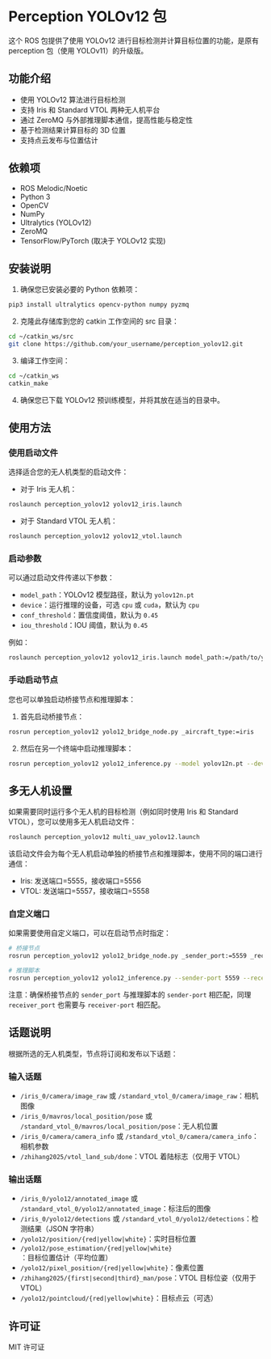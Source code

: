 # Perception YOLOv12 包

这个 ROS 包提供了使用 YOLOv12 进行目标检测并计算目标位置的功能，是原有 perception 包（使用 YOLOv11）的升级版。

## 功能介绍

- 使用 YOLOv12 算法进行目标检测
- 支持 Iris 和 Standard VTOL 两种无人机平台
- 通过 ZeroMQ 与外部推理脚本通信，提高性能与稳定性
- 基于检测结果计算目标的 3D 位置
- 支持点云发布与位置估计

## 依赖项

- ROS Melodic/Noetic
- Python 3
- OpenCV
- NumPy
- Ultralytics (YOLOv12)
- ZeroMQ
- TensorFlow/PyTorch (取决于 YOLOv12 实现)

## 安装说明

1. 确保您已安装必要的 Python 依赖项：

```bash
pip3 install ultralytics opencv-python numpy pyzmq
```

2. 克隆此存储库到您的 catkin 工作空间的 src 目录：

```bash
cd ~/catkin_ws/src
git clone https://github.com/your_username/perception_yolov12.git
```

3. 编译工作空间：

```bash
cd ~/catkin_ws
catkin_make
```

4. 确保您已下载 YOLOv12 预训练模型，并将其放在适当的目录中。

## 使用方法

### 使用启动文件

选择适合您的无人机类型的启动文件：

- 对于 Iris 无人机：

```bash
roslaunch perception_yolov12 yolov12_iris.launch
```

- 对于 Standard VTOL 无人机：

```bash
roslaunch perception_yolov12 yolov12_vtol.launch
```

### 启动参数

可以通过启动文件传递以下参数：

- `model_path`：YOLOv12 模型路径，默认为 `yolov12n.pt`
- `device`：运行推理的设备，可选 `cpu` 或 `cuda`，默认为 `cpu`
- `conf_threshold`：置信度阈值，默认为 `0.45`
- `iou_threshold`：IOU 阈值，默认为 `0.45`

例如：

```bash
roslaunch perception_yolov12 yolov12_iris.launch model_path:=/path/to/your/model.pt device:=cuda conf_threshold:=0.5 iou_threshold:=0.4
```

### 手动启动节点

您也可以单独启动桥接节点和推理脚本：

1. 首先启动桥接节点：

```bash
rosrun perception_yolov12 yolo12_bridge_node.py _aircraft_type:=iris
```

2. 然后在另一个终端中启动推理脚本：

```bash
rosrun perception_yolov12 yolo12_inference.py --model yolov12n.pt --device cpu --conf 0.45 --iou 0.45
```

## 多无人机设置

如果需要同时运行多个无人机的目标检测（例如同时使用 Iris 和 Standard VTOL），您可以使用多无人机启动文件：

```bash
roslaunch perception_yolov12 multi_uav_yolov12.launch
```

该启动文件会为每个无人机启动单独的桥接节点和推理脚本，使用不同的端口进行通信：
- Iris: 发送端口=5555，接收端口=5556
- VTOL: 发送端口=5557，接收端口=5558

### 自定义端口

如果需要使用自定义端口，可以在启动节点时指定：

```bash
# 桥接节点
rosrun perception_yolov12 yolo12_bridge_node.py _sender_port:=5559 _receiver_port:=5560

# 推理脚本
rosrun perception_yolov12 yolo12_inference.py --sender-port 5559 --receiver-port 5560
```

注意：确保桥接节点的 `sender_port` 与推理脚本的 `sender-port` 相匹配，同理 `receiver_port` 也需要与 `receiver-port` 相匹配。

## 话题说明

根据所选的无人机类型，节点将订阅和发布以下话题：

### 输入话题

- `/iris_0/camera/image_raw` 或 `/standard_vtol_0/camera/image_raw`：相机图像
- `/iris_0/mavros/local_position/pose` 或 `/standard_vtol_0/mavros/local_position/pose`：无人机位置
- `/iris_0/camera/camera_info` 或 `/standard_vtol_0/camera/camera_info`：相机参数
- `/zhihang2025/vtol_land_sub/done`：VTOL 着陆标志（仅用于 VTOL）

### 输出话题

- `/iris_0/yolo12/annotated_image` 或 `/standard_vtol_0/yolo12/annotated_image`：标注后的图像
- `/iris_0/yolo12/detections` 或 `/standard_vtol_0/yolo12/detections`：检测结果（JSON 字符串）
- `/yolo12/position/{red|yellow|white}`：实时目标位置
- `/yolo12/pose_estimation/{red|yellow|white}`：目标位置估计（平均位置）
- `/yolo12/pixel_position/{red|yellow|white}`：像素位置
- `/zhihang2025/{first|second|third}_man/pose`：VTOL 目标位姿（仅用于 VTOL）
- `/yolo12/pointcloud/{red|yellow|white}`：目标点云（可选）

## 许可证

MIT 许可证

